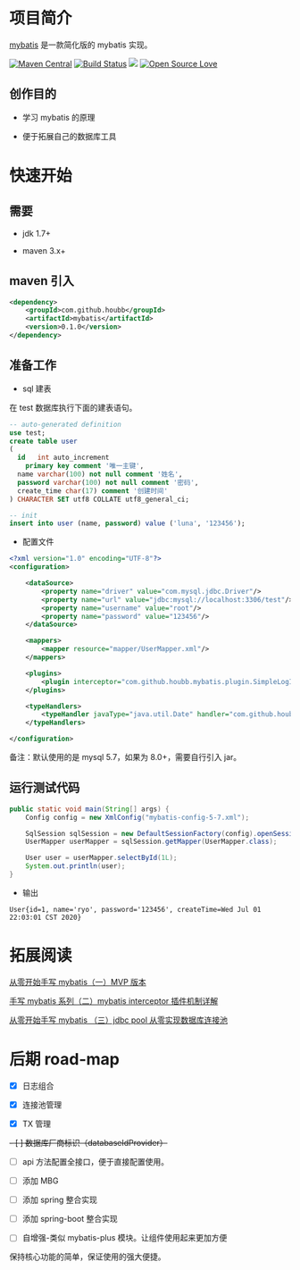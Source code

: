 # 项目简介

[mybatis](https://github.com/houbb/mybatis) 是一款简化版的 mybatis 实现。

[![Maven Central](https://maven-badges.herokuapp.com/maven-central/com.github.houbb/mybatis/badge.svg)](http://mvnrepository.com/artifact/com.github.houbb/mybatis)
[![Build Status](https://www.travis-ci.org/houbb/mybatis.svg?branch=master)](https://www.travis-ci.org/houbb/mybatis?branch=master)
[![](https://img.shields.io/badge/license-Apache2-FF0080.svg)](https://github.com/houbb/mybatis/blob/master/LICENSE.txt)
[![Open Source Love](https://badges.frapsoft.com/os/v2/open-source.svg?v=103)](https://github.com/houbb/mybatis)

## 创作目的

- 学习 mybatis 的原理

- 便于拓展自己的数据库工具

# 快速开始

## 需要

- jdk 1.7+

- maven 3.x+

## maven 引入

```xml
<dependency>
    <groupId>com.github.houbb</groupId>
    <artifactId>mybatis</artifactId>
    <version>0.1.0</version>
</dependency>
```

## 准备工作

- sql 建表

在 test 数据库执行下面的建表语句。

```sql
-- auto-generated definition
use test;
create table user
(
  id   int auto_increment
    primary key comment '唯一主键',
  name varchar(100) not null comment '姓名',
  password varchar(100) not null comment '密码',
  create_time char(17) comment '创建时间'
) CHARACTER SET utf8 COLLATE utf8_general_ci;

-- init
insert into user (name, password) value ('luna', '123456');
```

- 配置文件

```xml
<?xml version="1.0" encoding="UTF-8"?>
<configuration>

    <dataSource>
        <property name="driver" value="com.mysql.jdbc.Driver"/>
        <property name="url" value="jdbc:mysql://localhost:3306/test"/>
        <property name="username" value="root"/>
        <property name="password" value="123456"/>
    </dataSource>

    <mappers>
        <mapper resource="mapper/UserMapper.xml"/>
    </mappers>

    <plugins>
        <plugin interceptor="com.github.houbb.mybatis.plugin.SimpleLogInterceptor"/>
    </plugins>

    <typeHandlers>
        <typeHandler javaType="java.util.Date" handler="com.github.houbb.mybatis.typehandler.DateTypeHandler"/>
    </typeHandlers>

</configuration>
```

备注：默认使用的是 mysql 5.7，如果为 8.0+，需要自行引入 jar。

## 运行测试代码

```java
public static void main(String[] args) {
    Config config = new XmlConfig("mybatis-config-5-7.xml");

    SqlSession sqlSession = new DefaultSessionFactory(config).openSession();
    UserMapper userMapper = sqlSession.getMapper(UserMapper.class);

    User user = userMapper.selectById(1L);
    System.out.println(user);
}
```

- 输出

```
User{id=1, name='ryo', password='123456', createTime=Wed Jul 01 22:03:01 CST 2020}
```

# 拓展阅读

[从零开始手写 mybatis（一）MVP 版本](https://mp.weixin.qq.com/s/8eF7oFxgLsilqLYGOVtkGg)

[手写 mybatis 系列（二）mybatis interceptor 插件机制详解](https://mp.weixin.qq.com/s?__biz=MzUyNjE3OTAyMw==&mid=2247484124&idx=1&sn=0547e9a6535c1de74fe570a1ed1f9099&chksm=fa138d7ccd64046a12343ab655dc748a48deeb2eae87aac29f49403eaedee99ed46c4923e9e9&cur_album_id=1406621227405688832&scene=189#wechat_redirect)

[从零开始手写 mybatis （三）jdbc pool 从零实现数据库连接池](https://mp.weixin.qq.com/s?__biz=MzUyNjE3OTAyMw==&mid=2247484130&idx=1&sn=0819286a310c9d1f77e57c28ca454925&chksm=fa138d42cd6404545874def08da9870db5c8ab3f0777e310196f64ebaed40353c11cf0cae379&cur_album_id=1406621227405688832&scene=189#wechat_redirect)

# 后期 road-map

- [x] 日志组合

- [x] 连接池管理

- [x] TX 管理

~~- [ ] 数据库厂商标识（databaseIdProvider）~~

- [ ] api 方法配置全接口，便于直接配置使用。

- [ ] 添加 MBG

- [ ] 添加 spring 整合实现

- [ ] 添加 spring-boot 整合实现

- [ ] 自增强-类似 mybatis-plus 模块。让组件使用起来更加方便

保持核心功能的简单，保证使用的强大便捷。
